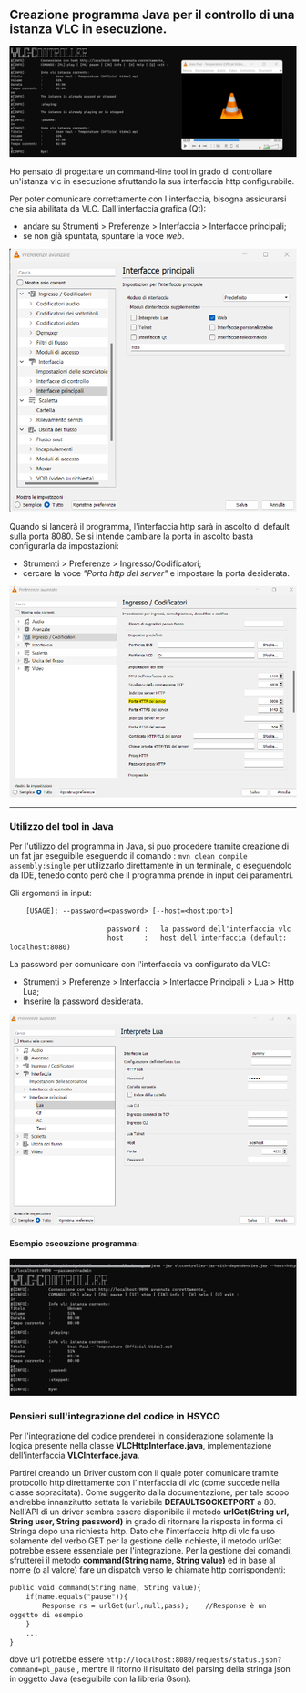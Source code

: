 ## Creazione programma Java per il controllo di una istanza VLC in esecuzione.

![img](docs/bckg.png)

Ho pensato di progettare un command-line tool in grado di controllare un'istanza vlc in esecuzione sfruttando la sua interfaccia http configurabile.

Per poter comunicare correttamente con l'interfaccia, bisogna assicurarsi che sia abilitata da VLC.
Dall'interfaccia grafica (Qt):

- andare su Strumenti > Preferenze > Interfaccia > Interfacce principali;
- se non già spuntata, spuntare la voce _web_.



![Abilitazione interfaccia http vlc](docs/abilitaHTTP.png)

Quando si lancerà il programma, l'interfaccia http sarà in ascolto di default sulla porta 8080.
Se si intende cambiare la porta in ascolto basta configurarla da impostazioni:

-  Strumenti > Preferenze > Ingresso/Codificatori;
- cercare la voce _"Porta http del server"_ e impostare la porta desiderata.

![porta http ](docs\port.png)

---

### Utilizzo del tool in Java

Per l'utilizzo del programma in Java, si può procedere tramite creazione di un fat jar eseguibile eseguendo il comando : `mvn clean compile assembly:single` per utilizzarlo direttamente in un terminale, o eseguendolo da IDE, tenedo conto però che il programma prende in input dei paramentri.

Gli argomenti in input:

		[USAGE]: --password=<password> [--host=<host:port>]

							password :   la password dell'interfaccia vlc
							host     :   host dell'interfaccia (default: localhost:8080)


La password per comunicare con l'interfaccia va configurato da VLC:

- Strumenti > Preferenze > Interfaccia > Interfacce Principali > Lua > Http Lua;
- Inserire la password desiderata.

![](docs\pass.png)


#### Esempio esecuzione programma:

![](docs\esempio.png)


### Pensieri sull'integrazione del codice in HSYCO

Per l'integrazione del codice prenderei in considerazione solamente la logica presente nella classe **VLCHttpInterface.java**, implementazione dell'interfaccia **VLCInterface.java**.

Partirei creando un Driver custom con il quale poter comunicare tramite protocollo http direttamente con l'interfaccia di vlc (come succede nella classe sopracitata).
Come suggerito dalla documentazione,  per tale scopo andrebbe innanzitutto settata la variabile **DEFAULTSOCKETPORT** a 80.
Nell'API  di un driver sembra essere disponibile il metodo **urlGet(String url, String user, String password)** in grado di ritornare la risposta in forma di Stringa dopo una richiesta http.
Dato che l'interfaccia http di vlc fa uso solamente del verbo GET per la gestione delle richieste, il metodo urlGet potrebbe essere essenziale per l'integrazione.
Per la gestione dei comandi, sfrutterei il metodo **command(String name, String value)** ed in base al nome (o al valore) fare un dispatch verso le chiamate http corrispondenti:

```
public void command(String name, String value){
	if(name.equals("pause")){
		Response rs = urlGet(url,null,pass);    //Response è un oggetto di esempio
	}
	...
}  
```

dove url potrebbe essere  `http://localhost:8080/requests/status.json?command=pl_pause` , mentre il ritorno il risultato del parsing della stringa json in oggetto Java (eseguibile con la libreria Gson).



